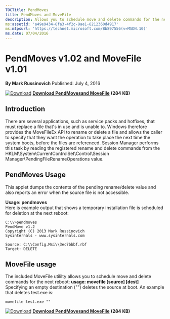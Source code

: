 ```yaml
--- 
TOCTitle: PendMoves
title: PendMoves and MoveFile
description: Allows you to schedule move and delete commands for the next reboot.
ms:assetid: 'a49e9434-8fa3-4f2c-9ae1-8212360d4917'
ms:mtpsurl: 'https://technet.microsoft.com/Bb897556(v=MSDN.10)'
ms.date: 07/04/2016
---
```

PendMoves v1.02 and MoveFile v1.01
================================= 

**By Mark Russinovich**
Published: July 4, 2016

[![Download](/media/landing/sysinternals/Download_sm.png)](https://download.sysinternals.com/files/PendMoves.zip) [**Download PendMovesand MoveFile**](https://download.sysinternals.com/files/PendMoves.zip) **(284 KB)**


## Introduction
There are several applications, such as service packs and hotfixes, that must replace a file that's in use and is unable to. Windows therefore provides the MoveFileEx API to rename or  delete a file and allows the caller to specify that they want the operation to take place the next time the system boots, before the files are referenced. Session Manager performs this task by reading the registered rename and delete commands from  the HKLM\\System\\CurrentControlSet\\Control\\Session Manager\\PendingFileRenameOperations value. 

## PendMoves Usage 
This applet dumps the contents of the pending rename/delete value  and also reports an error when the source file is not accessible. 

**Usage: pendmoves**  
Here is example output that shows a temporary installation file is scheduled for deletion at the next reboot:

```Shell
C:\\>pendmoves 
PendMove v1.2 
Copyright (C) 2013 Mark Russinovich 
Sysinternals - www.sysinternals.com  

Source: C:\\Config.Msi\\3ec7bbbf.rbf 
Target: DELETE 
``` 

## MoveFile usage 
The included MoveFile utililty allows you to schedule move and  delete commands for the next reboot:
**usage: movefile [source] [dest]**  
Specifying an empty destination  ("") deletes the source at boot. An example that deletes test.exe is: 

```Shell
movefile test.exe ""  
```

[![Download](/media/landing/sysinternals/Download_sm.png)](https://download.sysinternals.com/files/PendMoves.zip) [**Download PendMovesand MoveFile**](https://download.sysinternals.com/files/PendMoves.zip) **(284 KB)**

